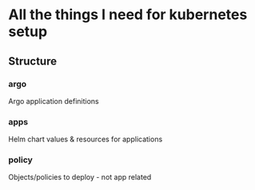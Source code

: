 # All the things I need for kubernetes setup

## Structure

### argo
Argo application definitions

### apps
Helm chart values & resources for applications

### policy
Objects/policies to deploy - not app related